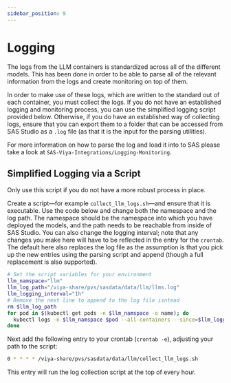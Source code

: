 ```yaml
---
sidebar_position: 9
---
```


# Logging

The logs from the LLM containers is standardized across all of the different models.
This has been done in order to be able to parse all of the relevant information from the logs and create monitoring on top of them.

In order to make use of these logs, which are written to the standard out of each container, you must collect the logs.
If you do not have an established logging and monitoring process, you can use the simplified logging script provided below.
Otherwise, if you do have an established way of collecting logs, ensure that you can export them to a folder that can be accessed from SAS Studio as a `.log` file (as that it is the input for the parsing utilities).

For more information on how to parse the log and load it into to SAS please take a look at `SAS-Viya-Integrations/Logging-Monitoring`.

## Simplified Logging via a Script

Only use this script if you do not have a more robust process in place.

Create a script—for example `collect_llm_logs.sh`—and ensure that it is executable.
Use the code below and change both the namespace and the log path.
The namespace should be the namespace into which you have deployed the models, and the path needs to be reachable from inside of SAS Studio.
You can also change the logging interval; note that any changes you make here will have to be reflected in the entry for the `crontab`.
The default here also replaces the log file as the assumption is that you pick up the new entries using the parsing script and append (though a full replacement is also supported).

```bash
# Set the script variables for your environment
llm_namspace="llm"
llm_log_path="/viya-share/pvs/sasdata/data/llm/llms.log"
llm_logging_interval="1h"
# Remove the next line to append to the log file isntead
rm $llm_log_path
for pod in $(kubectl get pods -n $llm_namspace -o name); do
  kubectl logs -n $llm_namspace $pod --all-containers --since=$llm_logging_interval >> $llm_log_path
done
```

Next add the following entry to your crontab (`crontab -e`), adjusting your path to the script:

```bash
0 * * * * /viya-share/pvs/sasdata/data/llm/collect_llm_logs.sh
```

This entry will run the log collection script at the top of every hour.
